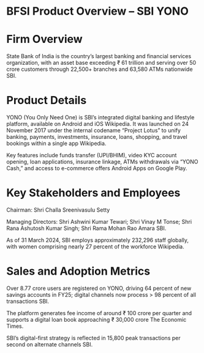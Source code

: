 # BFSI Product Overview – SBI YONO

# Firm Overview

State Bank of India is the country’s largest banking and financial services organization, with an asset base exceeding ₹ 61 trillion and serving over 50 crore customers through 22,500+ branches and 63,580 ATMs nationwide SBI.

# Product Details

YONO (You Only Need One) is SBI’s integrated digital banking and lifestyle platform, available on Android and iOS Wikipedia. It was launched on 24 November 2017 under the internal codename “Project Lotus” to unify banking, payments, investments, insurance, loans, shopping, and travel bookings within a single app Wikipedia.

Key features include funds transfer (UPI/BHIM), video KYC account opening, loan applications, insurance linkage, ATMs withdrawals via “YONO Cash,” and access to e-commerce offers Android Apps on Google Play.

# Key Stakeholders and Employees

Chairman: Shri Challa Sreenivasulu Setty

Managing Directors: Shri Ashwini Kumar Tewari; Shri Vinay M Tonse; Shri Rana Ashutosh Kumar Singh; Shri Rama Mohan Rao Amara SBI.

As of 31 March 2024, SBI employs approximately 232,296 staff globally, with women comprising nearly 27 percent of the workforce Wikipedia.

# Sales and Adoption Metrics

Over 8.77 crore users are registered on YONO, driving 64 percent of new savings accounts in FY25; digital channels now process > 98 percent of all transactions SBI.

The platform generates fee income of around ₹ 100 crore per quarter and supports a digital loan book approaching ₹ 30,000 crore The Economic Times.

SBI’s digital-first strategy is reflected in 15,800 peak transactions per second on alternate channels SBI.
